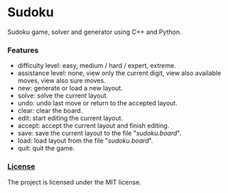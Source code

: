 # Sudoku
Sudoku game, solver and generator using C++ and Python.

### Features
- difficulty level: easy, medium / hard / expert, extreme.
- assistance level: none, view only the current digit, view also available moves, view also sure moves.
- new: generate or load a new layout.
- solve: solve the current layout.
- undo: undo last move or return to the accepted layout.
- clear: clear the board.
- edit: start editing the current layout.
- accept: accept the current layout and finish editing.
- save: save the current layout to the file "*sudoku.board*".
- load: load layout from the file "*sudoku.board*".
- quit: quit the game.

### [License](https://github.com/rajszym/Sudoku/blob/master/LICENSE)
The project is licensed under the MIT license.
